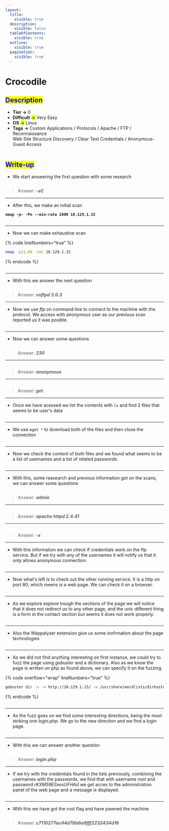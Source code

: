 ```yaml
---
layout:
  title:
    visible: true
  description:
    visible: false
  tableOfContents:
    visible: true
  outline:
    visible: true
  pagination:
    visible: true
---
```


# Crocodile

## <mark style="color:blue;">Description</mark>

* **Tier **<mark style="color:green;">**->**</mark> 0
* **Difficult** <mark style="color:green;">**->**</mark> Very Easy
* **OS** <mark style="color:green;">**->**</mark> Linux
* **Tags **<mark style="color:green;">**->**</mark> Custom Applications / Protocols / Apache / FTP / Reconnaissance\
  &#x20;             Web Site Structure Discovery / Clear Text Credentials / Anonymous-Guest Access

<figure><img src="../../../.gitbook/assets/image (119).png" alt=""><figcaption></figcaption></figure>



## <mark style="color:blue;">Write-up</mark>

* We start answering the first question with some research

<figure><img src="../../../.gitbook/assets/image (196).png" alt=""><figcaption></figcaption></figure>

> Answer: _**-sC**_

***

* After this, we make an initial scan

<pre class="language-bash" data-line-numbers><code class="lang-bash"><strong>nmap -p- -Pn --min-rate 2000 10.129.1.15
</strong></code></pre>

<figure><img src="../../../.gitbook/assets/image (198).png" alt=""><figcaption></figcaption></figure>

***

* Now we can make exhaustive scan

{% code lineNumbers="true" %}
```bash
nmap -p21,80 -sVC 10.129.1.15
```
{% endcode %}

<figure><img src="../../../.gitbook/assets/image (199).png" alt=""><figcaption></figcaption></figure>

***

* With this we answer the next question

<figure><img src="../../../.gitbook/assets/image (197).png" alt=""><figcaption></figcaption></figure>

> Answer: _**vsftpd 3.0.3**_

***

* Now we use _ftp_ on command line to connect to the machine with the protocol. We access with _anonymous_ user as our previous scan reported us it was posible.

<figure><img src="../../../.gitbook/assets/image (200).png" alt=""><figcaption></figcaption></figure>

***

* Now we can answer some questions

<figure><img src="../../../.gitbook/assets/image (209).png" alt=""><figcaption></figcaption></figure>

> Answer: _**230**_

***

<figure><img src="../../../.gitbook/assets/image (210).png" alt=""><figcaption></figcaption></figure>

> Answer: _**anonymous**_

***

<figure><img src="../../../.gitbook/assets/image (211).png" alt=""><figcaption></figcaption></figure>

> Answer: _**get**_

***

* Once we have acessed we list the contents with `ls` and find 2 files that seems to be user's data

<figure><img src="../../../.gitbook/assets/image (191).png" alt=""><figcaption></figcaption></figure>

***

* We use `mget *` to download both of the files and then close the connection

<figure><img src="../../../.gitbook/assets/image (193).png" alt=""><figcaption></figcaption></figure>

***

* Now we check the content of both files and we found what seems to be a list of usernames and a list of related passwords.&#x20;

<figure><img src="../../../.gitbook/assets/image (194).png" alt=""><figcaption></figcaption></figure>

***

* With this, some reasearch and previous information got on the scans, we can answer some questions

<figure><img src="../../../.gitbook/assets/image (212).png" alt=""><figcaption></figcaption></figure>

> Answer: _**admin**_

***

<figure><img src="../../../.gitbook/assets/image (213).png" alt=""><figcaption></figcaption></figure>

> Answer: _**apache httpd 2.4.41**_

***

<figure><img src="../../../.gitbook/assets/image (214).png" alt=""><figcaption></figcaption></figure>

> Answer: _**-x**_

***

* With this information we can check if credentials work on the ftp service. But if we try with any of the usernames it will notify us that it only allows anonymous connection.

<figure><img src="../../../.gitbook/assets/image (201).png" alt=""><figcaption></figcaption></figure>

***

* &#x20;Now what's left is to check out the other running service. It is a http on port 80, which meens is a web page. We can check it on a browser.

<figure><img src="../../../.gitbook/assets/image (202).png" alt=""><figcaption></figcaption></figure>

***

* As we explore explore trough the sections of the page we will notice that it does not redirect us to any other page, and the unic different thing is a form in the contact section but seems it does not work properly.

<figure><img src="../../../.gitbook/assets/image (203).png" alt=""><figcaption></figcaption></figure>

***

* Also the Wappalyzer extension give us some inofrmation about the page technologies

<figure><img src="../../../.gitbook/assets/image (205).png" alt=""><figcaption></figcaption></figure>

***

* As we did not find anything interesting on first instance, we could try to fuzz the page using _gobuster_ and a dictionary. Also as we know the page is written on php as found above, we can specify it on the fuzzing.

{% code overflow="wrap" lineNumbers="true" %}
```bash
gobuster dir -u -w http://10.129.1.15/ -w /usr/share/wordlists/dirbuster/directory-list-lowercase-2.3-small.txt
```
{% endcode %}

<figure><img src="../../../.gitbook/assets/image (206).png" alt=""><figcaption></figcaption></figure>

***

* &#x20;As the fuzz goes on we find some interesting directions, being the most striking one _login.php_. We go to the new direction and we find a login page.

<figure><img src="../../../.gitbook/assets/image (208).png" alt=""><figcaption></figcaption></figure>

***

* With this we can answer another question

<figure><img src="../../../.gitbook/assets/image (215).png" alt=""><figcaption></figcaption></figure>

> Answer: _**login.php**_

***

* If we try with the credentials found in the lists previously, combining the usernames with the passwords, we find that with username _root_ and password _rKXM59ESxesUFHAd_ we get acces to the administration panel of the web page and a message is displayed.

<figure><img src="../../../.gitbook/assets/image (207).png" alt=""><figcaption></figcaption></figure>

***

* With this we have got the root flag and have pawned the machine

<figure><img src="../../../.gitbook/assets/image (133).png" alt=""><figcaption></figcaption></figure>

> Answer: _**c7110277ac44d78b6a9fff2232434d16**_
